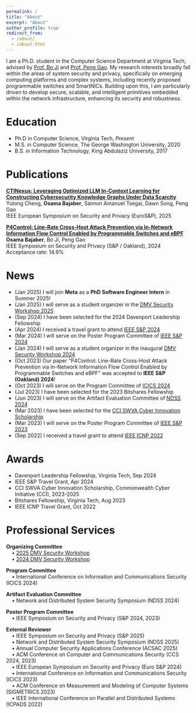 ```yaml
---
permalink: /
title: "About"
excerpt: "About"
author_profile: true
redirect_from: 
  - /about/
  - /about.html
---
```

I am a Ph.D. student in the Computer Science Department at Virginia Tech, advised by [Prof. Bo Ji](https://people.cs.vt.edu/boji/) and [Prof.  Peng Gao](https://people.cs.vt.edu/penggao/). My research interests broadly fall within the areas of system security and privacy, specifically on emerging computing platforms and complex systems, including recently proposed programmable switches and SmartNICs. Building upon this, I am particularly driven to develop secure, scalable, and intelligent primitives embedded within the network infrastructure, enhancing its security and robustness.

Education
=====
* Ph.D in Computer Science, Virginia Tech, *Present*
* M.S. in Computer Science, The George Washington University, 2020
* B.S. in Information Technology, King Abdulaziz University, 2017

Publications
======
**[CTINexus: Leveraging Optimized LLM In-Context Learning for Constructing Cybersecurity Knowledge Graphs Under Data Scarcity ](https://arxiv.org/abs/2410.21060)**  
Yutong Cheng, **Osama Bajaber**, Saimon Amanuel Tsegai, Dawn Song, Peng Gao  
IEEE European Symposium on Security and Privacy (EuroS&P), 2025


**[P4Control: Line-Rate Cross-Host Attack Prevention via In-Network Information Flow Control Enabled by Programmable Switches and eBPF](https://people.cs.vt.edu/penggao/papers/p4control-sp24.pdf)**  
**Osama Bajaber**, Bo Ji, Peng Gao  
IEEE Symposium on Security and Privacy (S&P / Oakland), 2024  
Acceptance rate: 14.9%  

News
======
* (Jan 2025) I will join **Meta** as a **PhD Software Engineer Intern** in Summer 2025! 
* (Jan 2025) I will serve as a student organizer in the [DMV Security Workshop 2025](https://dmv-sec-workshop.github.io/)
* (Sep 2024) I have been selected for the 2024 Davenport Leadership Fellowship
* (Apr 2024) I received a travel grant to attend [IEEE S&P 2024](https://sp2024.ieee-security.org/)
* (Mar 2024) I will serve on the Poster Program Committee of [IEEE S&P 2024](https://sp2024.ieee-security.org/cfposters.html)
* (Jan 2024) I will serve as a student organizer in the inaugural [DMV Security Workshop 2024](https://dmv-sec-workshop.github.io/previous-event-2024/)
* (Oct 2023) Our paper "P4Control: Line-Rate Cross-Host Attack Prevention via In-Network Information Flow Control Enabled by Programmable Switches and eBPF" was accepted to **IEEE S&P (Oakland) 2024**!
* (Oct 2023) I will serve on the Program Committee of [ICICS 2024](http://icics2024.aegean.gr/technical-program-committee/)
* (Jul 2023) I have been selected for the 2023 Bitshares Fellowship
* (Jun 2023) I will serve on the Artifact Evaluation Committee of [NDSS 2024](https://secartifacts.github.io/ndss2024/)
* (Mar 2023) I have been selected for the [CCI SWVA Cyber Innovation Scholarship](https://cyberinitiative-swva.org/)
* (Mar 2023) I will serve on the Poster Program Committee of [IEEE S&P 2023](https://www.ieee-security.org/TC/SP2023/cfposters.html)
* (Sep 2022) I received a travel grant to attend [IEEE ICNP 2022](https://icnp22.cs.ucr.edu/)

Awards
======
* Davenport Leadership Fellowship, Virginia Tech, Sep 2024
* IEEE S&P Travel Grant, Apr 2024
* CCI SWVA Cyber Innovation Scholarship, Commonwealth Cyber Initiative (CCI), 2023-2025
* Bitshares Fellowship, Virginia Tech, Aug 2023
* IEEE ICNP Travel Grant, Oct 2022

Professional Services
======
**Organizing Committee**<br>
&nbsp;&nbsp;&nbsp;&nbsp;• [2025 DMV Security Workshop](https://dmv-sec-workshop.github.io/)<br>
&nbsp;&nbsp;&nbsp;&nbsp;• [2024 DMV Security Workshop](https://dmv-sec-workshop.github.io/previous-event-2024/)


**Program Committee**<br>
&nbsp;&nbsp;&nbsp;&nbsp;• International Conference on Information and Communications Security (ICICS 2024)

**Artifact Evaluation Committee**<br>
&nbsp;&nbsp;&nbsp;&nbsp;• Network and Distributed System Security Symposium (NDSS 2024)

**Poster Program Committee**<br>
&nbsp;&nbsp;&nbsp;&nbsp;• IEEE Symposium on Security and Privacy (S&P 2024, 2023)

**External Reviewer**<br>
&nbsp;&nbsp;&nbsp;&nbsp;• IEEE Symposium on Security and Privacy (S&P 2025)<br>
&nbsp;&nbsp;&nbsp;&nbsp;• Network and Distributed System Security Symposium (NDSS 2025)<br>
&nbsp;&nbsp;&nbsp;&nbsp;• Annual Computer Security Applications Conference (ACSAC 2025)<br>
&nbsp;&nbsp;&nbsp;&nbsp;• ACM Conference on Computer and Communications Security (CCS 2024, 2023)<br>
&nbsp;&nbsp;&nbsp;&nbsp;• IEEE European Symposium on Security and Privacy (Euro S&P 2024)<br>
&nbsp;&nbsp;&nbsp;&nbsp;• International Conference on Information and Communications Security (ICICS 2023)<br>
&nbsp;&nbsp;&nbsp;&nbsp;• ACM Conference on Measurement and Modeling of Computer Systems (SIGMETRICS 2023)<br>
&nbsp;&nbsp;&nbsp;&nbsp;• IEEE International Conference on Parallel and Distributed Systems (ICPADS 2022)<br>
